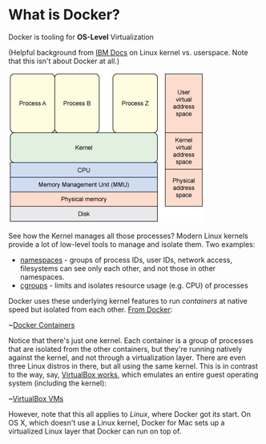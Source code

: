 # What is Docker?

Docker is tooling for **OS-Level** Virtualization

(Helpful background from [IBM Docs](https://www.ibm.com/developerworks/library/l-kernel-memory-access/index.html) on Linux kernel vs. userspace. Note that this isn't about Docker at all.)

![Linux Kernel vs. Userspace](kernel-vs-userspace.gif)

See how the Kernel manages all those processes? Modern Linux kernels provide a lot of low-level tools to manage and isolate them. Two examples:

* [namespaces](https://en.wikipedia.org/wiki/Linux_namespaces) - groups of process IDs, user IDs, network access, filesystems can see only each other, and not those in other namespaces.
* [cgroups](https://en.wikipedia.org/wiki/Cgroups) - limits and isolates resource usage (e.g. CPU) of processes

Docker uses these underlying kernel features to run *containers* at native speed but isolated from each other. [From Docker](https://www.docker.com/what-container):

~[Docker Containers](docker-containers.png)

Notice that there's just one kernel. Each container is a group of processes that are isolated from the other containers, but they're running natively against the kernel, and not through a virtualization layer. There are even three Linux distros in there, but all using the same kernel. This is in contrast to the way, say, [VirtualBox works](https://www.howtogeek.com/66734/htg-explains-what-is-a-hypervisor/), which emulates an entire guest operating system (including the kernel):

~[VirtualBox VMs](vms.png)

However, note that this all applies to *Linux*, where Docker got its start. On OS X, which doesn't use a Linux kernel, Docker for Mac sets up a virtualized Linux layer that Docker can run on top of.